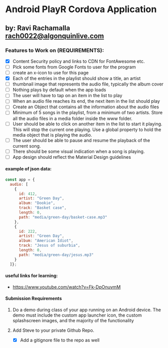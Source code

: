 # Android PlayR Cordova Application
## by: Ravi Rachamalla rach0022@algonquinlive.com


### Features to Work on (REQUIREMENTS):
- [x] Content Security policy and links to CDN for FontAwesome etc.
- [ ] Pick some fonts from Google Fonts to user for the program
- [ ] create an x-icon to use for this page
- [x] Each of the entries in the playlist should show a title, an artist
- [ ] thumbnail image that represents the audio file, typically the album cover
- [ ] Nothing plays by default when the app loads
- [ ] The user will have to tap on an item in the list to play
- [ ] When an audio file reaches its end, the next item in the list should play
- [ ] Create an Object that contains all the information about the audio files
- [ ] Minimum of 5 songs in the playlist, from a minimum of two artists. Store all the audio files in a media folder inside the www folder.
- [ ] User should be able to click on another item in the list to start it playing. This will stop the current one playing. Use a global property to hold the media object that is playing the audio.
- [ ] The user should be able to pause and resume the playback of the current song.
- [ ] There should be some visual indication when a song is playing.
- [ ] App design should reflect the Material Design guidelines

#### example of json data: 
```js
const app = {
  audio: [
    {
      id: 412,
      artist: "Green Day",
      album: "Dookie",
      track: "Basket case",
      length: 0,
      path: "media/green-day/basket-case.mp3"
    },
    {
      id: 222,
      artist: "Green Day",
      album: "American Idiot",
      track: "Jesus of suburbia",
      length: 0,
      path: "media/green-day/jesus.mp3"
    }
  ]};
```

#### useful links for learning:
- https://www.youtube.com/watch?v=Fk-DpOnuvmM

#### Submission Requirements
1. Do a demo during class of your app running on an Android device. The demo must include the custom app launcher icon, the custom splashscreen images, and the majority of the functionality

2. Add Steve to your private Github Repo.
    - [x] Add a gitignore file to the repo as well